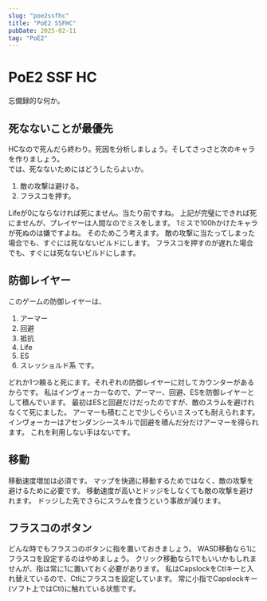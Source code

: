 ```yaml
---
slug: "poe2ssfhc"
title: "PoE2 SSFHC"
pubDate: 2025-02-11
tag: "PoE2"
---
```

# PoE2 SSF HC
忘備録的な何か。

## 死なないことが最優先
HCなので死んだら終わり。死因を分析しましょう。そしてさっさと次のキャラを作りましょう。  
では、死なないためにはどうしたらよいか。
1. 敵の攻撃は避ける。
2. フラスコを押す。  

Lifeが0にならなければ死にません。当たり前ですね。
上記が完璧にできれば死にませんが、プレイヤーは人間なのでミスをします。
1ミスで100hかけたキャラが死ぬのは嫌ですよね。
そのためこう考えます。
敵の攻撃に当たってしまった場合でも、すぐには死なないビルドにします。
フラスコを押すのが遅れた場合でも、すぐには死なないビルドにします。

## 防御レイヤー
このゲームの防御レイヤーは、
1. アーマー
2. 回避
3. 抵抗
4. Life
5. ES
6. スレッショルド系
です。

どれか1つ頼ると死にます。それぞれの防御レイヤーに対してカウンターがあるからです。
私はインヴォーカーなので、アーマー、回避、ESを防御レイヤーとして積んでいます。
最初はESと回避だけだったのですが、敵のスラムを避けれなくて死にました。
アーマーも積むことで少しぐらいミスっても耐えられます。
インヴォーカーはアセンダンシースキルで回避を積んだ分だけアーマーを得られます。
これを利用しない手はないです。

## 移動
移動速度増加は必須です。
マップを快適に移動するためではなく、敵の攻撃を避けるために必要です。
移動速度が高いとドッジをしなくても敵の攻撃を避けれます。
ドッジした先でさらにスラムを食うという事故が減ります。

## フラスコのボタン
どんな時でもフラスコのボタンに指を置いておきましょう。
WASD移動なら1にフラスコを設定するのはやめましょう。
クリック移動なら1でもいいかもしれませんが、指は常に1に置いておく必要があります。
私はCapslockをCtlキーと入れ替えているので、Ctlにフラスコを設定しています。
常に小指でCapslockキー(ソフト上ではCtl)に触れている状態です。

